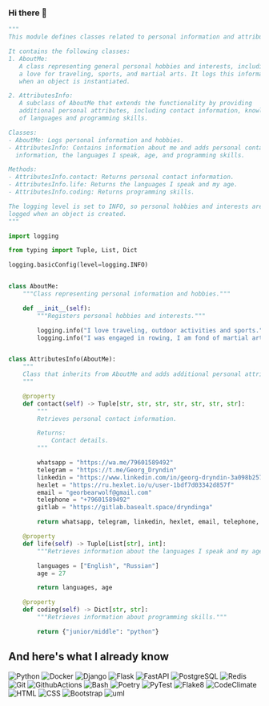 ### Hi there 👋

```python
"""
This module defines classes related to personal information and attributes.

It contains the following classes:
1. AboutMe:
   A class representing general personal hobbies and interests, including
   a love for traveling, sports, and martial arts. It logs this information
   when an object is instantiated.

2. AttributesInfo:
   A subclass of AboutMe that extends the functionality by providing
   additional personal attributes, including contact information, knowledge
   of languages and programming skills.

Classes:
- AboutMe: Logs personal information and hobbies.
- AttributesInfo: Contains information about me and adds personal contact
  information, the languages I speak, age, and programming skills.

Methods:
- AttributesInfo.contact: Returns personal contact information.
- AttributesInfo.life: Returns the languages I speak and my age.
- AttributesInfo.coding: Returns programming skills.

The logging level is set to INFO, so personal hobbies and interests are
logged when an object is created.
"""

import logging

from typing import Tuple, List, Dict

logging.basicConfig(level=logging.INFO)


class AboutMe:
    """Class representing personal information and hobbies."""

    def __init__(self):
        """Registers personal hobbies and interests."""

        logging.info("I love traveling, outdoor activities and sports.")
        logging.info("I was engaged in rowing, I am fond of martial arts.")


class AttributesInfo(AboutMe):
    """
    Class that inherits from AboutMe and adds additional personal attributes.
    """

    @property
    def contact(self) -> Tuple[str, str, str, str, str, str, str]:
        """
        Retrieves personal contact information.

        Returns:
            Contact details.
        """

        whatsapp = "https://wa.me/79601589492"
        telegram = "https://t.me/Georg_Dryndin"
        linkedin = "https://www.linkedin.com/in/georg-dryndin-3a098b257"
        hexlet = "https://ru.hexlet.io/u/user-1bdf7d03342d857f"
        email = "georbearwolf@gmail.com"
        telephone = "+79601589492"
        gitlab = "https://gitlab.basealt.space/dryndinga"

        return whatsapp, telegram, linkedin, hexlet, email, telephone, gitlab

    @property
    def life(self) -> Tuple[List[str], int]:
        """Retrieves information about the languages I speak and my age."""

        languages = ["English", "Russian"]
        age = 27

        return languages, age

    @property
    def coding(self) -> Dict[str, str]:
        """Retrieves information about programming skills."""

        return {"junior/middle": "python"}
```

<!--
сайт для поиска виджетов https://simpleicons.org/?q=Actions
как реализовать виджет https://the-unl.com/kak-oformit-profil-na-github-s-pomoshchyu-github-profile-readme-21
https://img.shields.io/badge/<LABEL>-<MESSAGE>-<COLOR>

**zitaker/zitaker** is a ✨ _special_ ✨ repository because its `README.md` (this file) appears on your GitHub profile.

Here are some ideas to get you started:

- 🔭 I’m currently working on ...
- 🌱 I’m currently learning ...
- 👯 I’m looking to collaborate on ...
- 🤔 I’m looking for help with ...
- 💬 Ask me about ...
- 📫 How to reach me: ...
- 😄 Pronouns: ...
- ⚡ Fun fact: ...
-->
## And here's what I already know
![Python](https://img.shields.io/badge/Python-333333?style=for-the-bardge&logo=Python)
![Docker](https://img.shields.io/badge/Docker-333333?style=for-the-bardge&logo=docker)
![Django](https://img.shields.io/badge/Django-333333?style=for-the-bardge&logo=django)
![Flask](https://img.shields.io/badge/Flask-333333?style=for-the-bardge&logo=flask)
![FastAPI](https://img.shields.io/badge/FastAPI-333333?style=for-the-bardge&logo=FastAPI)
![PostgreSQL](https://img.shields.io/badge/PostgreSQL-333333?style=for-the-bardge&logo=postgresql)
![Redis](https://img.shields.io/badge/Redis-333333?style=for-the-bardge&logo=Redis)
![Git](https://img.shields.io/badge/Git-333333?style=for-the-bardge&logo=git)
![GithubActions](https://img.shields.io/badge/GithubActions(CI/CD)-333333?style=for-the-bardge&logo=githubactions)
![Bash](https://img.shields.io/badge/Bash-333333?style=for-the-bardge&logo=gnubash)
![Poetry](https://img.shields.io/badge/Poetry-333333?style=for-the-bardge&logo=Poetry)
![PyTest](https://img.shields.io/badge/PyTest-333333?style=for-the-bardge&logo=pytest)
![Flake8](https://img.shields.io/badge/Flake8-333333?style=for-the-bardge&logo=Python)
![CodeClimate](https://img.shields.io/badge/CodeClimate-333333?style=for-the-bardge&logo=codeclimate)
![HTML](https://img.shields.io/badge/HTML-333333?style=for-the-bardge&logo=html5)
![CSS](https://img.shields.io/badge/CSS-333333?style=for-the-bardge&logo=css3)
![Bootstrap](https://img.shields.io/badge/Bootstrap-333333?style=for-the-bardge&logo=bootstrap)
![uml](https://img.shields.io/badge/UML-333333?style=for-the-bardge&logo=uml)

